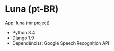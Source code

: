 # Luna (pt-BR)

App: luna (mr project)

 - Python 3.4
 - Django 1.9
 - Dependências: Google Speech Recognition API

